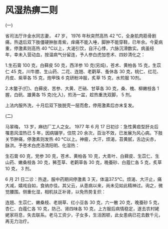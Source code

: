 # 风湿热痹二则

(一)

省司法厅许金水同志妻， 47 岁， 1976 年秋突然高热 42 °C，全身肌肉筋骨剧痛，热退后双下肢僵硬肿胀青紫，痒痛不能入唾，脚肿不能穿鞋，已年余。今夏病重，停激素则高热 40 °C以上，大渴引饮，自汗心悸，六脉沉滑数实。病虽经年，幸未入营动血，按温病气分留连，予人参白虎加苍术、四妙清化之：

1.生石膏 100 克，白藓皮 50 克，西洋参 10 克(另炖)，苍术、黄柏各 15 克，生苡仁 45 克，川牛膝、生山药、二花、连翘、老鹳草、蚤休各 30 克，桃仁、红花、丹皮、紫草各 15 克，炮甲珠 6 克研粉冲服，炙草 15 克，水煎服 10剂。

2.木鳖子(打)、白藓皮、苦参、大黄、芒硝、甘草各 30 克，桑、槐、柳嫩枝各 1 握，白矾、雄黄各 15 克(化入)，煎汤一盆，趁热重洗双脚， 5 剂。

上法内服外洗，十月后双下肢脱壳一层而愈，停用激素后亦末复发。

(二)

马翠梅， 13 岁，麻纺厂工人之女。 1977 年 6 月 17 日初诊：急性黄疸型肝炎后罹患风湿热已 5 年，因病辍学，住院 20 余次，百治不效，已发展为风心病。下肢关节肿痛，停激素则发热 40 °C以上。神疲，大汗，烦渴，苔黄腻，舌边尖赤，脉洪。予苍术白虎汤清阳明、化湿热：

生石膏 60 克，党参 30 克，苍术、黄柏各 10 克，大青叶、白藓皮、生苡仁、生山药、嫩桑枝各 30 克，豨莶草、老鹳草各 30 克，晚蚕砂、白蔻仁各 5 克，炙草 10 克， 3 剂。

6 月 21 日二诊：热退，服中药期间停激素 3 天，体温37.5°C。烦渴、大汗止，痛大减，嬉戏自如，食纳亦佳。其父云，从患病以来，尚未见如此精神过。询之，微觉腰围。侧重化湿，相机扶正补肾，以免热势复炽：

连翘、生苡仁、嫩桑枝、老胡草、红小豆各 30 克，六一散 20 克，晚蚕砂 5 克，杏仁、白蔻仁各 10 克，防己、肾四味各 10 克，上方服后病情稳定，遂去农村姥姥家将息，失去联系。老马工资少，子女多，生活困顿，此女患病已花去数千元，再无力治疗。